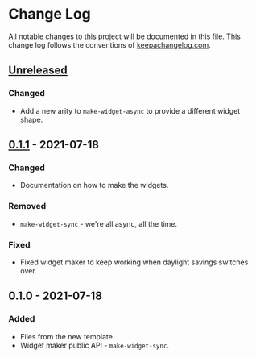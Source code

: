 # Change Log
All notable changes to this project will be documented in this file. This change log follows the conventions of [keepachangelog.com](http://keepachangelog.com/).

## [Unreleased]
### Changed
- Add a new arity to `make-widget-async` to provide a different widget shape.

## [0.1.1] - 2021-07-18
### Changed
- Documentation on how to make the widgets.

### Removed
- `make-widget-sync` - we're all async, all the time.

### Fixed
- Fixed widget maker to keep working when daylight savings switches over.

## 0.1.0 - 2021-07-18
### Added
- Files from the new template.
- Widget maker public API - `make-widget-sync`.

[Unreleased]: https://sourcehost.site/your-name/gitexample/compare/0.1.1...HEAD
[0.1.1]: https://sourcehost.site/your-name/gitexample/compare/0.1.0...0.1.1
